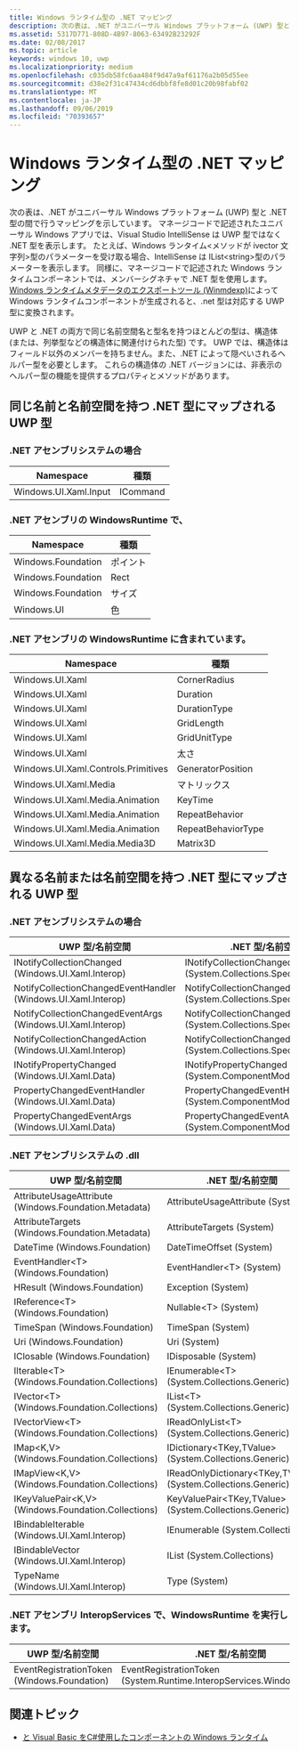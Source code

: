 ```yaml
---
title: Windows ランタイム型の .NET マッピング
description: 次の表は、.NET がユニバーサル Windows プラットフォーム (UWP) 型と .NET 型の間で行うマッピングを示しています。
ms.assetid: 5317D771-808D-4B97-8063-63492B23292F
ms.date: 02/08/2017
ms.topic: article
keywords: windows 10, uwp
ms.localizationpriority: medium
ms.openlocfilehash: c035db58fc6aa484f9d47a9af61176a2b05d55ee
ms.sourcegitcommit: d38e2f31c47434cd6dbbf8fe8d01c20b98fabf02
ms.translationtype: MT
ms.contentlocale: ja-JP
ms.lasthandoff: 09/06/2019
ms.locfileid: "70393657"
---
```

# <a name="net-mappings-of-windows-runtime-types"></a>Windows ランタイム型の .NET マッピング

次の表は、.NET がユニバーサル Windows プラットフォーム (UWP) 型と .NET 型の間で行うマッピングを示しています。 マネージコードで記述されたユニバーサル Windows アプリでは、Visual Studio IntelliSense は UWP 型ではなく .NET 型を表示します。 たとえば、Windows ランタイム&lt;メソッドが ivector 文字列&gt;型のパラメーターを受け取る場合、IntelliSense は IList&lt;string&gt;型のパラメーターを表示します。 同様に、マネージコードで記述された Windows ランタイムコンポーネントでは、メンバーシグネチャで .NET 型を使用します。 [Windows ランタイムメタデータのエクスポートツール (Winmdexp)](/dotnet/framework/tools/winmdexp-exe-windows-runtime-metadata-export-tool)によって Windows ランタイムコンポーネントが生成されると、.net 型は対応する UWP 型に変換されます。

UWP と .NET の両方で同じ名前空間名と型名を持つほとんどの型は、構造体 (または、列挙型などの構造体に関連付けられた型) です。 UWP では、構造体はフィールド以外のメンバーを持ちません。また、.NET によって隠ぺいされるヘルパー型を必要とします。 これらの構造体の .NET バージョンには、非表示のヘルパー型の機能を提供するプロパティとメソッドがあります。

## <a name="uwp-types-that-map-to-net-types-with-the-same-name-and-namespace"></a>同じ名前と名前空間を持つ .NET 型にマップされる UWP 型

### <a name="in-net-assembly-systemobjectmodeldll"></a>.NET アセンブリシステムの場合

| Namespace | 種類 |
|-|-|
| Windows.UI.Xaml.Input | ICommand |

### <a name="in-net-assembly-systemruntimewindowsruntimedll"></a>.NET アセンブリの WindowsRuntime で、

| Namespace | 種類 |
|-|-|
| Windows.Foundation | ポイント |
| Windows.Foundation | Rect |
| Windows.Foundation | サイズ |
| Windows.UI | 色 |

### <a name="in-net-assembly-systemruntimewindowsruntimeuixamldll"></a>.NET アセンブリの WindowsRuntime に含まれています。

| Namespace | 種類 |
|-|-|
| Windows.UI.Xaml | CornerRadius |
| Windows.UI.Xaml | Duration |
| Windows.UI.Xaml | DurationType |
| Windows.UI.Xaml | GridLength |
| Windows.UI.Xaml | GridUnitType |
| Windows.UI.Xaml | 太さ |
| Windows.UI.Xaml.Controls.Primitives | GeneratorPosition |
| Windows.UI.Xaml.Media | マトリックス |
| Windows.UI.Xaml.Media.Animation | KeyTime |
| Windows.UI.Xaml.Media.Animation | RepeatBehavior |
| Windows.UI.Xaml.Media.Animation | RepeatBehaviorType |
| Windows.UI.Xaml.Media.Media3D | Matrix3D |

## <a name="uwp-types-that-map-to-net-types-with-a-different-name-andor-namespace"></a>異なる名前または名前空間を持つ .NET 型にマップされる UWP 型

### <a name="in-net-assembly-systemobjectmodeldll"></a>.NET アセンブリシステムの場合

| UWP 型/名前空間 | .NET 型/名前空間 |
|-|-|
| INotifyCollectionChanged (Windows.UI.Xaml.Interop) | INotifyCollectionChanged (System.Collections.Specialized) | 
| NotifyCollectionChangedEventHandler (Windows.UI.Xaml.Interop) | NotifyCollectionChangedEventHandler (System.Collections.Specialized) | 
| NotifyCollectionChangedEventArgs (Windows.UI.Xaml.Interop) | NotifyCollectionChangedEventArgs (System.Collections.Specialized) | 
| NotifyCollectionChangedAction (Windows.UI.Xaml.Interop) | NotifyCollectionChangedAction (System.Collections.Specialized) | 
| INotifyPropertyChanged (Windows.UI.Xaml.Data) | INotifyPropertyChanged (System.ComponentModel) | 
| PropertyChangedEventHandler (Windows.UI.Xaml.Data) | PropertyChangedEventHandler (System.ComponentModel) | 
| PropertyChangedEventArgs (Windows.UI.Xaml.Data) | PropertyChangedEventArgs (System.ComponentModel) | 

### <a name="in-net-assembly-systemruntimedll"></a>.NET アセンブリシステムの .dll

| UWP 型/名前空間 | .NET 型/名前空間 |
|-|-|
| AttributeUsageAttribute (Windows.Foundation.Metadata) | AttributeUsageAttribute (System) |
| AttributeTargets (Windows.Foundation.Metadata) | AttributeTargets (System) |
| DateTime (Windows.Foundation) | DateTimeOffset (System) |
| EventHandler&lt;T&gt; (Windows.Foundation) | EventHandler&lt;T&gt; (System) |
| HResult (Windows.Foundation) | Exception (System) |
| IReference&lt;T&gt; (Windows.Foundation) | Nullable&lt;T&gt; (System) |
| TimeSpan (Windows.Foundation) | TimeSpan (System) |
| Uri (Windows.Foundation) | Uri (System) |
| IClosable (Windows.Foundation) | IDisposable (System) |
| IIterable&lt;T&gt; (Windows.Foundation.Collections) | IEnumerable&lt;T&gt; (System.Collections.Generic) |
| IVector&lt;T&gt; (Windows.Foundation.Collections) | IList&lt;T&gt; (System.Collections.Generic) |
| IVectorView&lt;T&gt; (Windows.Foundation.Collections) | IReadOnlyList&lt;T&gt; (System.Collections.Generic) |
| IMap&lt;K,V&gt; (Windows.Foundation.Collections) | IDictionary&lt;TKey,TValue&gt; (System.Collections.Generic) |
| IMapView&lt;K,V&gt; (Windows.Foundation.Collections) | IReadOnlyDictionary&lt;TKey,TValue&gt; (System.Collections.Generic) |
| IKeyValuePair&lt;K,V&gt; (Windows.Foundation.Collections) | KeyValuePair&lt;TKey,TValue&gt; (System.Collections.Generic) |
| IBindableIterable (Windows.UI.Xaml.Interop) | IEnumerable (System.Collections) |
| IBindableVector (Windows.UI.Xaml.Interop) | IList (System.Collections) |
| TypeName (Windows.UI.Xaml.Interop) | Type (System) |

### <a name="in-net-assembly-systemruntimeinteropserviceswindowsruntimedll"></a>.NET アセンブリ InteropServices で、WindowsRuntime を実行します。

| UWP 型/名前空間 | .NET 型/名前空間 |
|-|-|
| EventRegistrationToken (Windows.Foundation) | EventRegistrationToken (System.Runtime.InteropServices.WindowsRuntime) |

## <a name="related-topics"></a>関連トピック

* [と Visual Basic をC#使用したコンポーネントの Windows ランタイム](creating-windows-runtime-components-in-csharp-and-visual-basic.md)